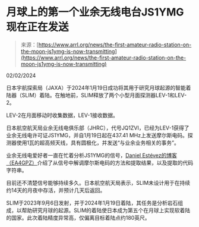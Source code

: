 <!--yml

category: 未分类

date: 2024-05-27 14:35:55

-->

# 月球上的第一个业余无线电台JS1YMG现在正在发送

> 来源：[https://www.arrl.org/news/the-first-amateur-radio-station-on-the-moon-js1ymg-is-now-transmitting](https://www.arrl.org/news/the-first-amateur-radio-station-on-the-moon-js1ymg-is-now-transmitting)

02/02/2024

日本宇航探索局（JAXA）于2024年1月19日成功将其用于研究月球起源的智能着陆器（SLIM）着陆。在触地前，SLIM释放了两个小型月面探测器LEV-1和LEV-2。

LEV-2在月面移动时收集数据，LEV-1接收数据。

日本航空航天局业余无线电俱乐部（JHRC），代号JQ1ZVI，已经为LEV-1获得了业余无线电许可证JS1YMG，并自1月19日起在437.41 MHz上发送摩尔斯电码。探测器使用1瓦的超高频天线，具有圆极化，并发送“与业余业务相关的事务”。

业余无线电爱好者一直在忙着分析JS1YMG的信号，[Daniel Estévez的博客（EA4GPZ）](https://destevez.net/2024/01/trying-to-decode-lev-1/)介绍了从信号中解调摩尔斯电码的方法和提取结果，以及提取的代码字符串。

目前还不清楚信号能够持续多久。日本航空航天局表示，SLIM未设计用于在持续约14天的月夜中存活，并预计几天后返回。

SLIM于2023年9月6日发射，并于2024年1月19日着陆，其任务是分析岩石组成，以帮助研究月球的起源。SLIM的着陆使日本成为第五个在月球上实现软着陆的国家。此次着陆精度异常高，仅偏离目标着陆点约180英尺。
